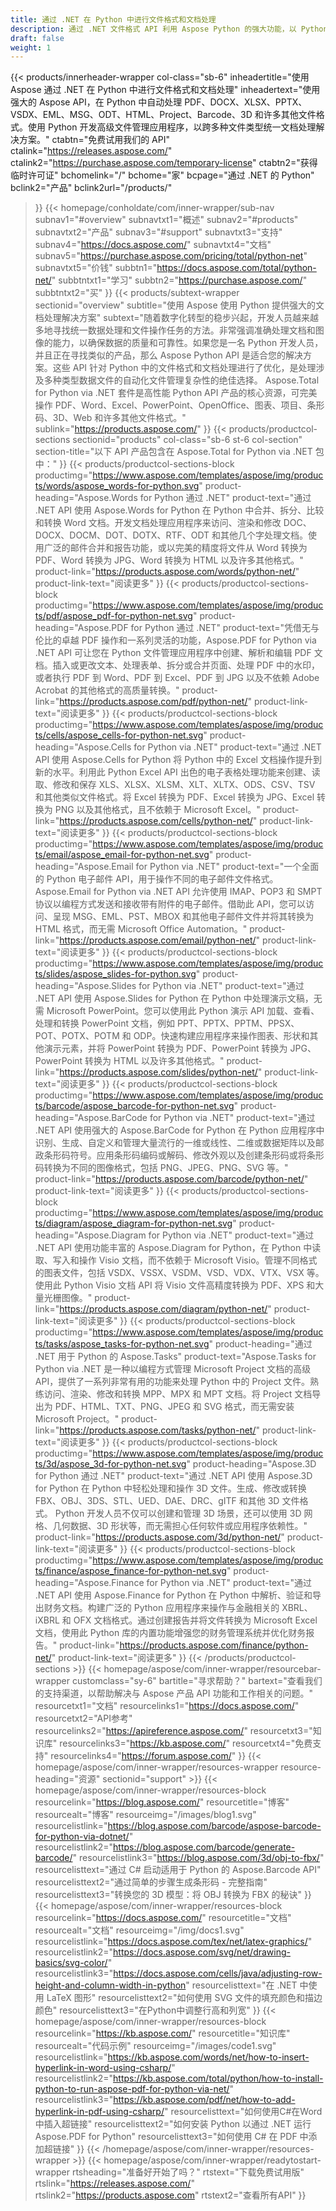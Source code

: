 ```yaml
---
title: 通过 .NET 在 Python 中进行文件格式和文档处理
description: 通过 .NET 文件格式 API 利用 Aspose Python 的强大功能，以 Python 统一数据处理，以准确处理文档和图像。
draft: false
weight: 1
---
```

{{< products/innerheader-wrapper col-class="sb-6"
  inheadertitle="使用 Aspose 通过 .NET 在 Python 中进行文件格式和文档处理"
  inheadertext="使用强大的 Aspose API，在 Python 中自动处理 PDF、DOCX、XLSX、PPTX、VSDX、EML、MSG、ODT、HTML、Project、Barcode、3D 和许多其他文件格式。使用 Python 开发高级文件管理应用程序，以跨多种文件类型统一文档处理解决方案。"
  ctabtn="免费试用我们的 API"
  ctalink="https://releases.aspose.com/"
  ctalink2="https://purchase.aspose.com/temporary-license"
  ctabtn2="获得临时许可证"
  bchomelink="/"
  bchome="家"
  bcpage="通过 .NET 的 Python"
  bclink2="产品"
  bclink2url="/products/"
  >}}
  {{< homepage/conholdate/com/inner-wrapper/sub-nav 
subnav1="#overview"
subnavtxt1="概述" 
subnav2="#products"
subnavtxt2="产品" 
subnav3="#support"
subnavtxt3="支持" 
subnav4="https://docs.aspose.com/"
subnavtxt4="文档" 
subnav5="https://purchase.aspose.com/pricing/total/python-net"
subnavtxt5="价钱" 
subbtn1="https://docs.aspose.com/total/python-net/"
subbtntxt1="学习"
subbtn2="https://purchase.aspose.com/"
subbtntxt2="买"
>}}
   {{< products/subtext-wrapper sectionid="overview" 
   subtitle="使用 Aspose 使用 Python 提供强大的文档处理解决方案"
   subtext="随着数字化转型的稳步兴起，开发人员越来越多地寻找统一数据处理和文件操作任务的方法。非常强调准确处理文档和图像的能力，以确保数据的质量和可靠性。如果您是一名 Python 开发人员，并且正在寻找类似的产品，那么 Aspose Python API 是适合您的解决方案。这些 API 针对 Python 中的文件格式和文档处理进行了优化，是处理涉及多种类型数据文件的自动化文件管理复杂性的绝佳选择。 Aspose.Total for Python via .NET 套件是高性能 Python API 产品的核心资源，可完美操作 PDF、Word、Excel、PowerPoint、OpenOffice、图表、项目、条形码、3D、Web 和许多其他文件格式。"
   sublink="https://products.aspose.com/"
   >}} 
{{< products/productcol-sections sectionid="products" 
col-class="sb-6 st-6 col-section"
section-title="以下 API 产品包含在 Aspose.Total for Python via .NET 包中："
>}}
{{< products/productcol-sections-block
productimg="https://www.aspose.com/templates/aspose/img/products/words/aspose_words-for-python.svg"
product-heading="Aspose.Words for Python 通过 .NET"
product-text="通过 .NET API 使用 Aspose.Words for Python 在 Python 中合并、拆分、比较和转换 Word 文档。开发文档处理应用程序来访问、渲染和修改 DOC、DOCX、DOCM、DOT、DOTX、RTF、ODT 和其他几个字处理文档。使用广泛的邮件合并和报告功能，或以完美的精度将文件从 Word 转换为 PDF、Word 转换为 JPG、Word 转换为 HTML 以及许多其他格式。"
product-link="https://products.aspose.com/words/python-net/"
product-link-text="阅读更多"
>}}
{{< products/productcol-sections-block
productimg="https://www.aspose.com/templates/aspose/img/products/pdf/aspose_pdf-for-python-net.svg"
product-heading="Aspose.PDF for Python 通过 .NET"
product-text="凭借无与伦比的卓越 PDF 操作和一系列灵活的功能，Aspose.PDF for Python via .NET API 可让您在 Python 文件管理应用程序中创建、解析和编辑 PDF 文档。插入或更改文本、处理表单、拆分或合并页面、处理 PDF 中的水印，或者执行 PDF 到 Word、PDF 到 Excel、PDF 到 JPG 以及不依赖 Adobe Acrobat 的其他格式的高质量转换。"
product-link="https://products.aspose.com/pdf/python-net/"
product-link-text="阅读更多"
>}}
{{< products/productcol-sections-block
productimg="https://www.aspose.com/templates/aspose/img/products/cells/aspose_cells-for-python-net.svg"
product-heading="Aspose.Cells for Python via .NET"
product-text="通过 .NET API 使用 Aspose.Cells for Python 将 Python 中的 Excel 文档操作提升到新的水平。利用此 Python Excel API 出色的电子表格处理功能来创建、读取、修改和保存 XLS、XLSX、XLSM、XLT、XLTX、ODS、CSV、TSV 和其他类似文件格式。将 Excel 转换为 PDF、Excel 转换为 JPG、Excel 转换为 PNG 以及其他格式，且不依赖于 Microsoft Excel。"
product-link="https://products.aspose.com/cells/python-net/"
product-link-text="阅读更多"
>}}
{{< products/productcol-sections-block
productimg="https://www.aspose.com/templates/aspose/img/products/email/aspose_email-for-python-net.svg"
product-heading="Aspose.Email for Python via .NET"
product-text="一个全面的 Python 电子邮件 API，用于操作不同的电子邮件文件格式。 Aspose.Email for Python via .NET API 允许使用 IMAP、POP3 和 SMPT 协议以编程方式发送和接收带有附件的电子邮件。借助此 API，您可以访问、呈现 MSG、EML、PST、MBOX 和其他电子邮件文件并将其转换为 HTML 格式，而无需 Microsoft Office Automation。"
product-link="https://products.aspose.com/email/python-net/"
product-link-text="阅读更多"
>}}
{{< products/productcol-sections-block
productimg="https://www.aspose.com/templates/aspose/img/products/slides/aspose_slides-for-python.svg"
product-heading="Aspose.Slides for Python via .NET"
product-text="通过 .NET API 使用 Aspose.Slides for Python 在 Python 中处理演示文稿，无需 Microsoft PowerPoint。您可以使用此 Python 演示 API 加载、查看、处理和转换 PowerPoint 文档，例如 PPT、PPTX、PPTM、PPSX、POT、POTX、POTM 和 ODP。快速构建应用程序来操作图表、形状和其他演示元素，并将 PowerPoint 转换为 PDF、PowerPoint 转换为 JPG、PowerPoint 转换为 HTML 以及许多其他格式。"
product-link="https://products.aspose.com/slides/python-net/"
product-link-text="阅读更多"
>}}
{{< products/productcol-sections-block
productimg="https://www.aspose.com/templates/aspose/img/products/barcode/aspose_barcode-for-python-net.svg"
product-heading="Aspose.BarCode for Python via .NET"
product-text="通过 .NET API 使用强大的 Aspose.BarCode for Python 在 Python 应用程序中识别、生成、自定义和管理大量流行的一维或线性、二维或数据矩阵以及邮政条形码符号。应用条形码编码或解码、修改外观以及创建条形码或将条形码转换为不同的图像格式，包括 PNG、JPEG、PNG、SVG 等。"
product-link="https://products.aspose.com/barcode/python-net/"
product-link-text="阅读更多"
>}}
{{< products/productcol-sections-block
productimg="https://www.aspose.com/templates/aspose/img/products/diagram/aspose_diagram-for-python-net.svg"
product-heading="Aspose.Diagram for Python via .NET"
product-text="通过 .NET API 使用功能丰富的 Aspose.Diagram for Python，在 Python 中读取、写入和操作 Visio 文档，而不依赖于 Microsoft Visio。管理不同格式的图表文件，包括 VSDX、VSSX、VSDM、VSD、VDX、VTX、VSX 等。使用此 Python Visio 文档 API 将 Visio 文件高精度转换为 PDF、XPS 和大量光栅图像。"
product-link="https://products.aspose.com/diagram/python-net/"
product-link-text="阅读更多"
>}}
{{< products/productcol-sections-block
productimg="https://www.aspose.com/templates/aspose/img/products/tasks/aspose_tasks-for-python-net.svg"
product-heading="通过 .NET 用于 Python 的 Aspose.Tasks"
product-text="Aspose.Tasks for Python via .NET 是一种以编程方式管理 Microsoft Project 文档的高级 API，提供了一系列非常有用的功能来处理 Python 中的 Project 文件。熟练访问、渲染、修改和转换 MPP、MPX 和 MPT 文档。将 Project 文档导出为 PDF、HTML、TXT、PNG、JPEG 和 SVG 格式，而无需安装 Microsoft Project。"
product-link="https://products.aspose.com/tasks/python-net/"
product-link-text="阅读更多"
>}}
{{< products/productcol-sections-block
productimg="https://www.aspose.com/templates/aspose/img/products/3d/aspose_3d-for-python-net.svg"
product-heading="Aspose.3D for Python 通过 .NET"
product-text="通过 .NET API 使用 Aspose.3D for Python 在 Python 中轻松处理和操作 3D 文件。生成、修改或转换 FBX、OBJ、3DS、STL、UED、DAE、DRC、gITF 和其他 3D 文件格式。 Python 开发人员不仅可以创建和管理 3D 场景，还可以使用 3D 网格、几何数据、3D 形状等，而无需担心任何软件或应用程序依赖性。"
product-link="https://products.aspose.com/3d/python-net/"
product-link-text="阅读更多"
>}}
{{< products/productcol-sections-block
productimg="https://www.aspose.com/templates/aspose/img/products/finance/aspose_finance-for-python-net.svg"
product-heading="Aspose.Finance for Python via .NET"
product-text="通过 .NET API 使用 Aspose.Finance for Python 在 Python 中解析、验证和导出财务文档。构建广泛的 Python 应用程序来操作与金融相关的 XBRL、iXBRL 和 OFX 文档格式。通过创建报告并将文件转换为 Microsoft Excel 文档，使用此 Python 库的内置功能增强您的财务管理系统并优化财务报告。"
product-link="https://products.aspose.com/finance/python-net/"
product-link-text="阅读更多"
>}}
{{< /products/productcol-sections >}}
{{< homepage/aspose/com/inner-wrapper/resourcebar-wrapper
customclass="sy-6"
bartitle="寻求帮助？"
bartext="查看我们的支持渠道，以帮助解决与 Aspose 产品 API 功能和工作相关的问题。"
resourcetxt1="文档"
resourcelinks1="https://docs.aspose.com/"
resourcetxt2="API参考"
resourcelinks2="https://apireference.aspose.com/"
resourcetxt3="知识库"
resourcelinks3="https://kb.aspose.com/"
resourcetxt4="免费支持"
resourcelinks4="https://forum.aspose.com/"
>}}
{{< homepage/aspose/com/inner-wrapper/resources-wrapper
resource-heading="资源"
sectionid="support" >}}
{{< homepage/aspose/com/inner-wrapper/resources-block
resourcelink="https://blog.aspose.com/"
resourcetitle="博客"
resourcealt="博客"
resourceimg="/images/blog1.svg"
resourcelistlink="https://blog.aspose.com/barcode/aspose-barcode-for-python-via-dotnet/"
resourcelistlink2="https://blog.aspose.com/barcode/generate-barcode/"
resourcelistlink3="https://blog.aspose.com/3d/obj-to-fbx/"
resourcelisttext="通过 C# 启动适用于 Python 的 Aspose.Barcode API"
resourcelisttext2="通过简单的步骤生成条形码 - 完整指南"
resourcelisttext3="转换您的 3D 模型：将 OBJ 转换为 FBX 的秘诀"
>}}
{{< homepage/aspose/com/inner-wrapper/resources-block
resourcelink="https://docs.aspose.com/"
resourcetitle="文档"
resourcealt="文档"
resourceimg="/img/docs1.svg"
resourcelistlink="https://docs.aspose.com/tex/net/latex-graphics/"
resourcelistlink2="https://docs.aspose.com/svg/net/drawing-basics/svg-color/"
resourcelistlink3="https://docs.aspose.com/cells/java/adjusting-row-height-and-column-width-in-python"
resourcelisttext="在 .NET 中使用 LaTeX 图形"
resourcelisttext2="如何使用 SVG 文件的填充颜色和描边颜色"
resourcelisttext3="在Python中调整行高和列宽"
>}}
{{< homepage/aspose/com/inner-wrapper/resources-block resourcelink="https://kb.aspose.com/"
resourcetitle="知识库"
resourcealt="代码示例"
resourceimg="/images/code1.svg"
resourcelistlink="https://kb.aspose.com/words/net/how-to-insert-hyperlink-in-word-using-csharp/"
resourcelistlink2="https://kb.aspose.com/total/python/how-to-install-python-to-run-aspose-pdf-for-python-via-net/"
resourcelistlink3="https://kb.aspose.com/pdf/net/how-to-add-hyperlink-in-pdf-using-csharp/"
resourcelisttext="如何使用C#在Word中插入超链接"
resourcelisttext2="如何安装 Python 以通过 .NET 运行 Aspose.PDF for Python"
resourcelisttext3="如何使用 C# 在 PDF 中添加超链接"
>}}
{{< /homepage/aspose/com/inner-wrapper/resources-wrapper >}}
{{< homepage/aspose/com/inner-wrapper/readytostart-wrapper
rtsheading="准备好开始了吗？"
rtstext="下载免费试用版"
rtslink="https://releases.aspose.com/"
rtslink2="https://products.aspose.com"
rtstext2="查看所有API"
>}}
